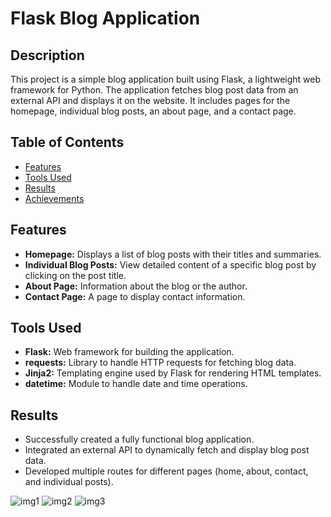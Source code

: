 # Flask Blog Application

## Description
This project is a simple blog application built using Flask, a lightweight web framework for Python. The application fetches blog post data from an external API and displays it on the website. It includes pages for the homepage, individual blog posts, an about page, and a contact page.

## Table of Contents
- [Features](#features)
- [Tools Used](#tools-used)
- [Results](#results)
- [Achievements](#achievements)


## Features
- **Homepage:** Displays a list of blog posts with their titles and summaries.
- **Individual Blog Posts:** View detailed content of a specific blog post by clicking on the post title.
- **About Page:** Information about the blog or the author.
- **Contact Page:** A page to display contact information.

## Tools Used
- **Flask:** Web framework for building the application.
- **requests:** Library to handle HTTP requests for fetching blog data.
- **Jinja2:** Templating engine used by Flask for rendering HTML templates.
- **datetime:** Module to handle date and time operations.

## Results
- Successfully created a fully functional blog application.
- Integrated an external API to dynamically fetch and display blog post data.
- Developed multiple routes for different pages (home, about, contact, and individual posts).

![img1](https://github.com/bardack134/Blog-2-using-flask/assets/142977989/0c879826-b2c6-4168-b726-c9cbc40c0b7e)
![img2](https://github.com/bardack134/Blog-2-using-flask/assets/142977989/0e601a3c-1228-4ddc-9085-e3663036a092)
![img3](https://github.com/bardack134/Blog-2-using-flask/assets/142977989/374ad4ff-fe78-4548-88c6-108338fc1a8c)
